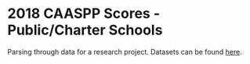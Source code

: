 # 2018 CAASPP Scores - Public/Charter Schools

Parsing through data for a research project.
Datasets can be found <a href="https://caaspp.cde.ca.gov/sb2018/ResearchFileList">here</a>.

